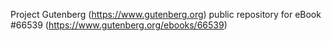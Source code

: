 Project Gutenberg (https://www.gutenberg.org) public repository for
eBook #66539 (https://www.gutenberg.org/ebooks/66539)
